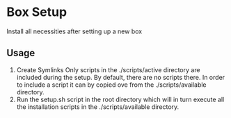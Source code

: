 # Box Setup
Install all necessities after setting up a new box

## Usage
1. Create Symlinks
Only scripts in the ./scripts/active directory are included during the setup. By default, there are no scripts there. In order to include a script it can by copied ove from the ./scripts/available directory.
2. Run the setup.sh script in the root directory which will in turn execute all the installation scripts in the ./scripts/available directory.
